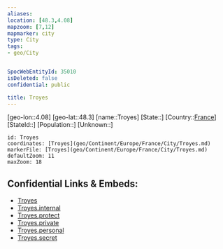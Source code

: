 ```yaml
---
aliases: 
location: [48.3,4.08]
mapzoom: [7,12] 
mapmarker: city 
type: City
tags:
- geo/City


SpocWebEntityId: 35010
isDeleted: false
confidential: public

title: Troyes
---
```

[geo-lon::4.08]
[geo-lat::48.3]
[name::Troyes]
[State::]
[Country::[France](geo/Continent/Europe/France.md)]
[StateId::]
[Population::]
[Unknown::]


```leaflet
id: Troyes
coordinates: [Troyes](geo/Continent/Europe/France/City/Troyes.md)
markerFile: [Troyes](geo/Continent/Europe/France/City/Troyes.md)
defaultZoom: 11 
maxZoom: 18
```


## Confidential Links & Embeds: 
- [Troyes](../../../../../../_public/geo/Continent/Europe/France/City/Troyes.md) 
- [Troyes.internal](../../../../../../_internal/geo/Continent/Europe/France/City/Troyes.internal.md) 
- [Troyes.protect](../../../../../../_protect/geo/Continent/Europe/France/City/Troyes.protect.md) 
- [Troyes.private](../../../../../../_private/geo/Continent/Europe/France/City/Troyes.private.md) 
- [Troyes.personal](../../../../../../_personal/geo/Continent/Europe/France/City/Troyes.personal.md) 
- [Troyes.secret](../../../../../../_secret/geo/Continent/Europe/France/City/Troyes.secret.md) 
